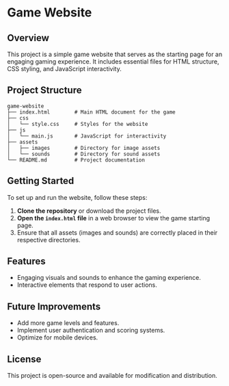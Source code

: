 # Game Website

## Overview
This project is a simple game website that serves as the starting page for an engaging gaming experience. It includes essential files for HTML structure, CSS styling, and JavaScript interactivity.

## Project Structure
```
game-website
├── index.html        # Main HTML document for the game
├── css
│   └── style.css     # Styles for the website
├── js
│   └── main.js       # JavaScript for interactivity
├── assets
│   ├── images        # Directory for image assets
│   └── sounds        # Directory for sound assets
└── README.md         # Project documentation
```

## Getting Started
To set up and run the website, follow these steps:

1. **Clone the repository** or download the project files.
2. **Open the `index.html` file** in a web browser to view the game starting page.
3. Ensure that all assets (images and sounds) are correctly placed in their respective directories.

## Features
- Engaging visuals and sounds to enhance the gaming experience.
- Interactive elements that respond to user actions.

## Future Improvements
- Add more game levels and features.
- Implement user authentication and scoring systems.
- Optimize for mobile devices.

## License
This project is open-source and available for modification and distribution.